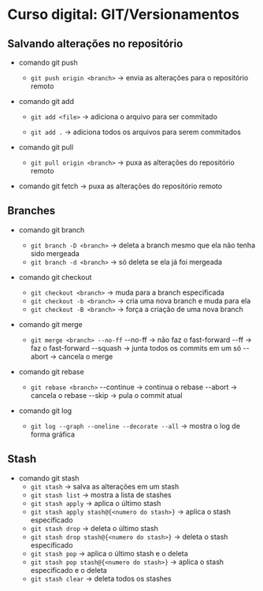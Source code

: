 # Curso digital: GIT/Versionamentos

## Salvando alterações no repositório
* comando git push
    - `git push origin <branch>` 
        -> envia as alterações para o repositório remoto

* comando git add
    - `git add <file>` 
        -> adiciona o arquivo para ser commitado

    - `git add .` 
        -> adiciona todos os arquivos para serem commitados

* comando git pull
    - `git pull origin <branch>`
        -> puxa as alterações do repositório remoto

* comando git fetch 
        -> puxa as alterações do repositório remoto


## Branches
* comando git branch
    - `git branch -D <branch>` 
        -> deleta a branch mesmo que ela não tenha sido mergeada
    - `git branch -d <branch>`
        -> só deleta se ela já foi mergeada

* comando git checkout
    - `git checkout <branch>` 
        -> muda para a branch especificada
    - `git checkout -b <branch>`
        -> cria uma nova branch e muda para ela
    - `git checkout -B <branch>`
        -> força a criação de uma nova branch

* comando git merge
    - `git merge <branch> --no-ff`
        --no-ff -> não faz o fast-forward
        --ff -> faz o fast-forward
        --squash -> junta todos os commits em um só
        --abort -> cancela o merge

* comando git rebase
    - `git rebase <branch>`
        --continue -> continua o rebase
        --abort -> cancela o rebase
        --skip -> pula o commit atual

* comando git log
    - `git log --graph --oneline --decorate --all`
        -> mostra o log de forma gráfica


## Stash
* comando git stash
    - `git stash`
        -> salva as alterações em um stash
    - `git stash list`
        -> mostra a lista de stashes
    - `git stash apply`
        -> aplica o último stash
    - `git stash apply stash@{<numero do stash>}`
        -> aplica o stash especificado
    - `git stash drop`
        -> deleta o último stash
    - `git stash drop stash@{<numero do stash>}`
        -> deleta o stash especificado
    - `git stash pop`
        -> aplica o último stash e o deleta
    - `git stash pop stash@{<numero do stash>}`
        -> aplica o stash especificado e o deleta
    - `git stash clear`
        -> deleta todos os stashes

